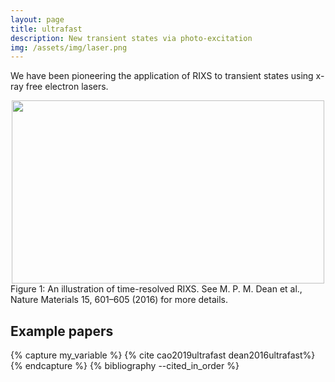 ```yaml
---
layout: page
title: ultrafast
description: New transient states via photo-excitation
img: /assets/img/laser.png
---
```


We have been pioneering the application of RIXS to transient states using x-ray free electron lasers.

<center><img src="{{ site.baseurl }}/assets/img/tr-RIXS.png" height="293" width="500"></center>
<div class="col three caption">
    Figure 1: An illustration of time-resolved RIXS. See M. P. M. Dean et al., Nature Materials 15, 601–605 (2016) for more details.
</div>


## Example papers
{% capture my_variable %}
{% cite cao2019ultrafast dean2016ultrafast%}
{% endcapture %}
{% bibliography --cited_in_order %}
